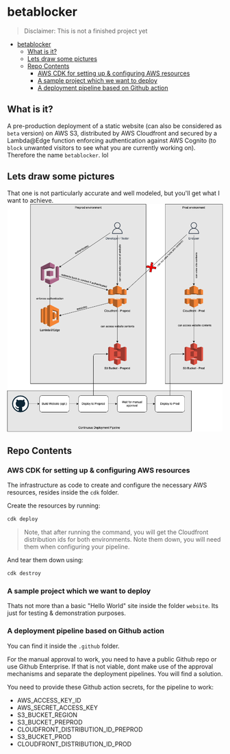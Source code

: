 # betablocker

> Disclaimer: This is not a finished project yet

- [betablocker](#betablocker)
  - [What is it?](#what-is-it)
  - [Lets draw some pictures](#lets-draw-some-pictures)
  - [Repo Contents](#repo-contents)
    - [AWS CDK for setting up & configuring AWS resources](#aws-cdk-for-setting-up--configuring-aws-resources)
    - [A sample project which we want to deploy](#a-sample-project-which-we-want-to-deploy)
    - [A deployment pipeline based on Github action](#a-deployment-pipeline-based-on-github-action)

## What is it?

A pre-production deployment of a static website (can also be considered as `beta` version) on AWS S3, distributed by AWS Cloudfront and secured by a Lambda@Edge function enforcing authentication against AWS Cognito (to `block` unwanted visitors to see what you are currently working on). Therefore the name `betablocker`. lol

## Lets draw some pictures

That one is not particularly accurate and well modeled, but you'll get what I want to achieve.
![img](./architectural-overview.drawio.png)

## Repo Contents

### AWS CDK for setting up & configuring AWS resources
The infrastructure as code to create and configure the necessary AWS resources, resides inside the `cdk` folder. 

Create the resources by running:
```bash
cdk deploy
```

> Note, that after running the command, you will get the Cloudfront distribution ids for both environments. Note them down, you will need them when configuring your pipeline.


And tear them down using:
```bash
cdk destroy
```



### A sample project which we want to deploy

Thats not more than a basic "Hello World" site inside the folder `website`. Its just for testing & demonstration purposes.


### A deployment pipeline based on Github action 

You can find it inside the `.github` folder.

For the manual approval to work, you need to have a public Github repo or use Github Enterprise. If that is not viable, dont make use of the approval mechanisms and separate the deployment pipelines. You will find a solution.

You need to provide these Github action secrets, for the pipeline to work:

- AWS_ACCESS_KEY_ID
- AWS_SECRET_ACCESS_KEY
- S3_BUCKET_REGION
- S3_BUCKET_PREPROD
- CLOUDFRONT_DISTRIBUTION_ID_PREPROD
- S3_BUCKET_PROD
- CLOUDFRONT_DISTRIBUTION_ID_PROD
